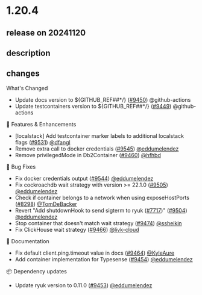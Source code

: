 # 1.20.4

## release on 20241120

## description

## changes

What's Changed

* Update docs version to ${GITHUB_REF##*/} (<a class="issue-link js-issue-link" data-error-text="Failed to load title" data-id="2606291979" data-permission-text="Title is private" data-url="https://github.com/testcontainers/testcontainers-java/issues/9450" data-hovercard-type="pull_request" data-hovercard-url="/testcontainers/testcontainers-java/pull/9450/hovercard" href="https://github.com/testcontainers/testcontainers-java/pull/9450">#9450</a>) @github-actions
* Update testcontainers version to ${GITHUB_REF##*/} (<a class="issue-link js-issue-link" data-error-text="Failed to load title" data-id="2606291894" data-permission-text="Title is private" data-url="https://github.com/testcontainers/testcontainers-java/issues/9449" data-hovercard-type="pull_request" data-hovercard-url="/testcontainers/testcontainers-java/pull/9449/hovercard" href="https://github.com/testcontainers/testcontainers-java/pull/9449">#9449</a>) @github-actions

🚀 Features & Enhancements

* [localstack] Add testcontainer marker labels to additional localstack flags (<a class="issue-link js-issue-link" data-error-text="Failed to load title" data-id="2668571031" data-permission-text="Title is private" data-url="https://github.com/testcontainers/testcontainers-java/issues/9531" data-hovercard-type="pull_request" data-hovercard-url="/testcontainers/testcontainers-java/pull/9531/hovercard" href="https://github.com/testcontainers/testcontainers-java/pull/9531">#9531</a>) <a class="user-mention notranslate" data-hovercard-type="user" data-hovercard-url="/users/dfangl/hovercard" data-octo-click="hovercard-link-click" data-octo-dimensions="link_type:self" href="https://github.com/dfangl">@dfangl</a>
* Remove extra call to docker credentials (<a class="issue-link js-issue-link" data-error-text="Failed to load title" data-id="2674009390" data-permission-text="Title is private" data-url="https://github.com/testcontainers/testcontainers-java/issues/9545" data-hovercard-type="pull_request" data-hovercard-url="/testcontainers/testcontainers-java/pull/9545/hovercard" href="https://github.com/testcontainers/testcontainers-java/pull/9545">#9545</a>) <a class="user-mention notranslate" data-hovercard-type="user" data-hovercard-url="/users/eddumelendez/hovercard" data-octo-click="hovercard-link-click" data-octo-dimensions="link_type:self" href="https://github.com/eddumelendez">@eddumelendez</a>
* Remove privilegedMode in Db2Container (<a class="issue-link js-issue-link" data-error-text="Failed to load title" data-id="2609961451" data-permission-text="Title is private" data-url="https://github.com/testcontainers/testcontainers-java/issues/9460" data-hovercard-type="pull_request" data-hovercard-url="/testcontainers/testcontainers-java/pull/9460/hovercard" href="https://github.com/testcontainers/testcontainers-java/pull/9460">#9460</a>) <a class="user-mention notranslate" data-hovercard-type="user" data-hovercard-url="/users/hfhbd/hovercard" data-octo-click="hovercard-link-click" data-octo-dimensions="link_type:self" href="https://github.com/hfhbd">@hfhbd</a>

🐛 Bug Fixes

* Fix docker credentials output (<a class="issue-link js-issue-link" data-error-text="Failed to load title" data-id="2673291438" data-permission-text="Title is private" data-url="https://github.com/testcontainers/testcontainers-java/issues/9544" data-hovercard-type="pull_request" data-hovercard-url="/testcontainers/testcontainers-java/pull/9544/hovercard" href="https://github.com/testcontainers/testcontainers-java/pull/9544">#9544</a>) <a class="user-mention notranslate" data-hovercard-type="user" data-hovercard-url="/users/eddumelendez/hovercard" data-octo-click="hovercard-link-click" data-octo-dimensions="link_type:self" href="https://github.com/eddumelendez">@eddumelendez</a>
* Fix cockroachdb wait strategy with version >= 22.1.0 (<a class="issue-link js-issue-link" data-error-text="Failed to load title" data-id="2642040331" data-permission-text="Title is private" data-url="https://github.com/testcontainers/testcontainers-java/issues/9505" data-hovercard-type="pull_request" data-hovercard-url="/testcontainers/testcontainers-java/pull/9505/hovercard" href="https://github.com/testcontainers/testcontainers-java/pull/9505">#9505</a>) <a class="user-mention notranslate" data-hovercard-type="user" data-hovercard-url="/users/eddumelendez/hovercard" data-octo-click="hovercard-link-click" data-octo-dimensions="link_type:self" href="https://github.com/eddumelendez">@eddumelendez</a>
* Check if container belongs to a network when using exposeHostPorts (<a class="issue-link js-issue-link" data-error-text="Failed to load title" data-id="2124376441" data-permission-text="Title is private" data-url="https://github.com/testcontainers/testcontainers-java/issues/8298" data-hovercard-type="pull_request" data-hovercard-url="/testcontainers/testcontainers-java/pull/8298/hovercard" href="https://github.com/testcontainers/testcontainers-java/pull/8298">#8298</a>) <a class="user-mention notranslate" data-hovercard-type="user" data-hovercard-url="/users/TomDeBacker/hovercard" data-octo-click="hovercard-link-click" data-octo-dimensions="link_type:self" href="https://github.com/TomDeBacker">@TomDeBacker</a>
* Revert "Add shutdownHook to send sigterm to ryuk (<a class="issue-link js-issue-link" data-error-text="Failed to load title" data-id="1959817843" data-permission-text="Title is private" data-url="https://github.com/testcontainers/testcontainers-java/issues/7717" data-hovercard-type="pull_request" data-hovercard-url="/testcontainers/testcontainers-java/pull/7717/hovercard" href="https://github.com/testcontainers/testcontainers-java/pull/7717">#7717</a>)" (<a class="issue-link js-issue-link" data-error-text="Failed to load title" data-id="2638860485" data-permission-text="Title is private" data-url="https://github.com/testcontainers/testcontainers-java/issues/9504" data-hovercard-type="pull_request" data-hovercard-url="/testcontainers/testcontainers-java/pull/9504/hovercard" href="https://github.com/testcontainers/testcontainers-java/pull/9504">#9504</a>) <a class="user-mention notranslate" data-hovercard-type="user" data-hovercard-url="/users/eddumelendez/hovercard" data-octo-click="hovercard-link-click" data-octo-dimensions="link_type:self" href="https://github.com/eddumelendez">@eddumelendez</a>
* Stop container that doesn't match wait strategy (<a class="issue-link js-issue-link" data-error-text="Failed to load title" data-id="2619778195" data-permission-text="Title is private" data-url="https://github.com/testcontainers/testcontainers-java/issues/9474" data-hovercard-type="pull_request" data-hovercard-url="/testcontainers/testcontainers-java/pull/9474/hovercard" href="https://github.com/testcontainers/testcontainers-java/pull/9474">#9474</a>) <a class="user-mention notranslate" data-hovercard-type="user" data-hovercard-url="/users/ssheikin/hovercard" data-octo-click="hovercard-link-click" data-octo-dimensions="link_type:self" href="https://github.com/ssheikin">@ssheikin</a>
* Fix ClickHouse wait strategy (<a class="issue-link js-issue-link" data-error-text="Failed to load title" data-id="2615645207" data-permission-text="Title is private" data-url="https://github.com/testcontainers/testcontainers-java/issues/9466" data-hovercard-type="pull_request" data-hovercard-url="/testcontainers/testcontainers-java/pull/9466/hovercard" href="https://github.com/testcontainers/testcontainers-java/pull/9466">#9466</a>) <a class="user-mention notranslate" data-hovercard-type="user" data-hovercard-url="/users/livk-cloud/hovercard" data-octo-click="hovercard-link-click" data-octo-dimensions="link_type:self" href="https://github.com/livk-cloud">@livk-cloud</a>

📖 Documentation

* Fix default client.ping.timeout value in docs (<a class="issue-link js-issue-link" data-error-text="Failed to load title" data-id="2615156219" data-permission-text="Title is private" data-url="https://github.com/testcontainers/testcontainers-java/issues/9464" data-hovercard-type="pull_request" data-hovercard-url="/testcontainers/testcontainers-java/pull/9464/hovercard" href="https://github.com/testcontainers/testcontainers-java/pull/9464">#9464</a>) <a class="user-mention notranslate" data-hovercard-type="user" data-hovercard-url="/users/KyleAure/hovercard" data-octo-click="hovercard-link-click" data-octo-dimensions="link_type:self" href="https://github.com/KyleAure">@KyleAure</a>
* Add container implementation for Typesense (<a class="issue-link js-issue-link" data-error-text="Failed to load title" data-id="2609324854" data-permission-text="Title is private" data-url="https://github.com/testcontainers/testcontainers-java/issues/9454" data-hovercard-type="pull_request" data-hovercard-url="/testcontainers/testcontainers-java/pull/9454/hovercard" href="https://github.com/testcontainers/testcontainers-java/pull/9454">#9454</a>) <a class="user-mention notranslate" data-hovercard-type="user" data-hovercard-url="/users/eddumelendez/hovercard" data-octo-click="hovercard-link-click" data-octo-dimensions="link_type:self" href="https://github.com/eddumelendez">@eddumelendez</a>

📦 Dependency updates

* Update ryuk version to 0.11.0 (<a class="issue-link js-issue-link" data-error-text="Failed to load title" data-id="2609022811" data-permission-text="Title is private" data-url="https://github.com/testcontainers/testcontainers-java/issues/9453" data-hovercard-type="pull_request" data-hovercard-url="/testcontainers/testcontainers-java/pull/9453/hovercard" href="https://github.com/testcontainers/testcontainers-java/pull/9453">#9453</a>) <a class="user-mention notranslate" data-hovercard-type="user" data-hovercard-url="/users/eddumelendez/hovercard" data-octo-click="hovercard-link-click" data-octo-dimensions="link_type:self" href="https://github.com/eddumelendez">@eddumelendez</a>


